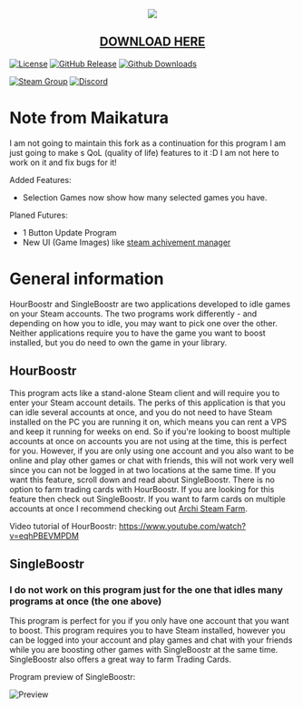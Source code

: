 <p align="center">
  <img src="http://i.imgur.com/MJN4zty.png"/>
  <h2 align="center"><a href="https://github.com/Maikatura/HourBoostr/releases">DOWNLOAD HERE</a></h2>
</p>

[![License](https://img.shields.io/github/license/Maikatura/HourBoostr.svg?label=License&maxAge=86400)](./LICENSE)
[![GitHub Release](https://img.shields.io/github/release/Maikatura/HourBoostr.svg?label=Latest&maxAge=60)](https://github.com/Ezzpify/Maikatura/releases/latest)
[![Github Downloads](https://img.shields.io/github/downloads/Maikatura/HourBoostr/latest/total.svg?label=Downloads%20for%20latest&maxAge=60)](https://github.com/Maikatura/HourBoostr/releases/latest)

[![Steam Group](https://img.shields.io/badge/Steam-group-yellowgreen.svg)](https://steamcommunity.com/groups/hourboostr)
[![Discord](https://img.shields.io/badge/Discord-join-yellowgreen.svg)](https://discord.gg/g4M9fTs)

# Note from Maikatura
I am not going to maintain this fork as a continuation for this program I am just going to make s QoL (quality of life) features to it :D I am not here to work on it and fix bugs for it!

Added Features:
- Selection Games now show how many selected games you have.

Planed Futures:
- 1 Button Update Program
- New UI (Game Images) like [steam achivement manager](https://github.com/gibbed/SteamAchievementManager)

# General information

HourBoostr and SingleBoostr are two applications developed to idle games on your Steam accounts. The two programs work differently - and depending on how you to idle, you may want to pick one over the other. Neither applications require you to have the game you want to boost installed, but you do need to own the game in your library.

## HourBoostr

This program acts like a stand-alone Steam client and will require you to enter your Steam account details. The perks of this application is that you can idle several accounts at once, and you do not need to have Steam installed on the PC you are running it on, which means you can rent a VPS and keep it running for weeks on end. So if you're looking to boost multiple accounts at once on accounts you are not using at the time, this is perfect for you. However, if you are only using one account and you also want to be online and play other games or chat with friends, this will not work very well since you can not be logged in at two locations at the same time. If you want this feature, scroll down and read about SingleBoostr. There is no option to farm trading cards with HourBoostr. If you are looking for this feature then check out SingleBoostr. If you want to farm cards on multiple accounts at once I recommend checking out [Archi Steam Farm](https://github.com/JustArchi/ArchiSteamFarm).

Video tutorial of HourBoostr: https://www.youtube.com/watch?v=eqhPBEVMPDM

## SingleBoostr
 
### I do not work on this program just for the one that idles many programs at once (the one above)

This program is perfect for you if you only have one account that you want to boost. This program requires you to have Steam installed, however you can be logged into your account and play games and chat with your friends while you are boosting other games with SingleBoostr at the same time. SingleBoostr also offers a great way to farm Trading Cards.

Program preview of SingleBoostr: 

![Preview](http://i.imgur.com/nHiLGia.png)
